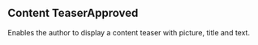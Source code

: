  <h2>Content Teaser<span class="status approved">Approved</span></h2>

Enables the author to display a content teaser with picture, title and text.
